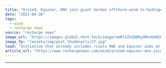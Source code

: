 ```yaml
---
title: "Orsted, Equinor, DNV join giant German offshore-wind-to-hydrogen hub AquaVentus"
date: "2021-04-30"
tags: 
  - wind
  - recharge news
source: "recharge news"
image_url: "https://images-global.nhst.tech/image/emRlS2hZQ0RydHhnbkN2KzRKL3pnMGtRMXNQRjBacUtGamkvcXVXeklRbz0=/nhst/binary/7afb752f5207e1ef0fc9f351353e9b57"
image_fp: "/assets/img/post_thumbnails/27.jpg"
lead: "Initiative that already includes rivals RWE and Equinor aims at tapping 10GW of wind at sea between the island of Heligoland and the Dogger sand bank"
article_url: "https://www.rechargenews.com/wind/orsted-equinor-dnv-join-giant-german-offshore-wind-to-hydrogen-hub-aquaventus/2-1-1003969"
---
```


---
